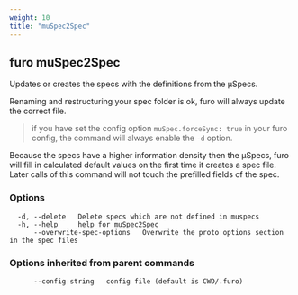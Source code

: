 ```yaml
---
weight: 10
title: "muSpec2Spec"
---
```


## furo muSpec2Spec

Updates or creates the specs with the definitions from the µSpecs.

Renaming and restructuring your spec folder is ok, furo will always update the correct file.

> if you have set the config option `muSpec.forceSync: true` in your furo config,
> the command will always enable the `-d` option.

Because the specs have a higher information density then the µSpecs, furo will fill in calculated default 
values on the first time it creates a spec file. Later calls of this command will not touch the prefilled fields of the spec.

### Options

```
  -d, --delete   Delete specs which are not defined in muspecs
  -h, --help     help for muSpec2Spec
      --overwrite-spec-options   Overwrite the proto options section in the spec files
```

### Options inherited from parent commands

```
      --config string   config file (default is CWD/.furo)
```



